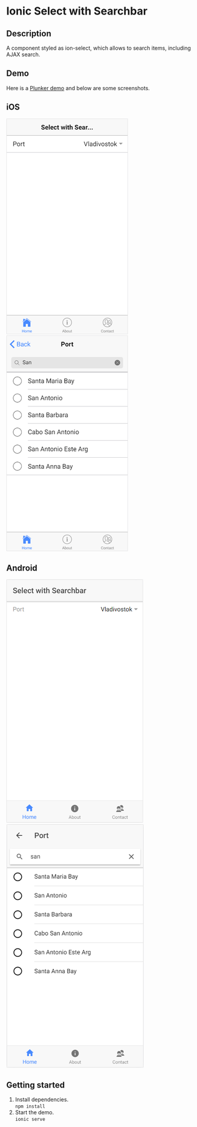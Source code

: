 # Ionic Select with Searchbar

## Description
A component styled as ion-select, which allows to search items, including AJAX search.

## Demo
Here is a [Plunker demo](http://plnkr.co/edit/YzCBKS?p=preview) and below are some screenshots.

## iOS
![iOS Demo 1](demo/ios-1.png)
![iOS Demo 2](demo/ios-2.png)

## Android
![Android Demo 1](demo/android-1.png)
![Android Demo 2](demo/android-2.png)

## Getting started
1. Install dependencies.  
`npm install`  
2. Start the demo.  
`ionic serve`  

